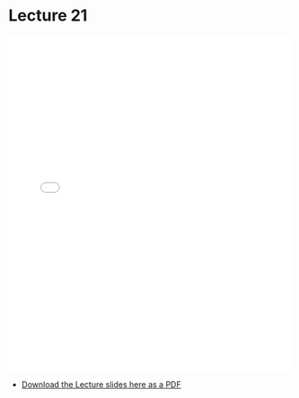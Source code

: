 # Lecture 21

<div>
<iframe src="../../103_lec21.pdf" width="100%" height="600px" frameBorder="0"> </iframe>
</div>

- [Download the Lecture slides here as a PDF](../../103_lec21.pdf)